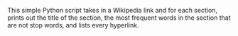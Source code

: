 This simple Python script takes in a Wikipedia link and for each section, prints out the title of the section, the most frequent words in the section 
that are not stop words, and lists every hyperlink.
